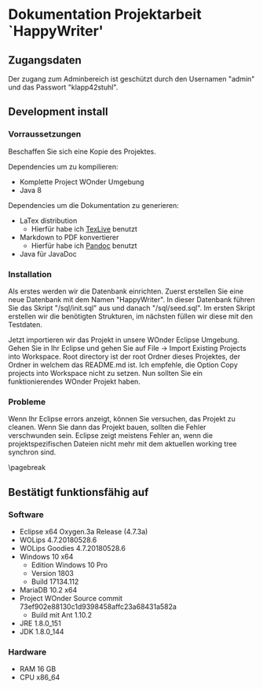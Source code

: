 # Dokumentation Projektarbeit `HappyWriter'

## Zugangsdaten

Der zugang zum Adminbereich ist geschützt durch den Usernamen "admin" und das Passwort "klapp42stuhl".

## Development install

### Vorraussetzungen

Beschaffen Sie sich eine Kopie des Projektes.

Dependencies um zu kompilieren:

* Komplette Project WOnder Umgebung
* Java 8

Dependencies um die Dokumentation zu generieren:

* LaTex distribution
  * Hierfür habe ich [TexLive](https://www.tug.org/texlive/) benutzt
* Markdown to PDF konvertierer
  * Hierfür habe ich [Pandoc](https://pandoc.org/index.html) benutzt
* Java für JavaDoc

### Installation

Als erstes werden wir die Datenbank einrichten. Zuerst erstellen Sie eine neue Datenbank mit dem Namen "HappyWriter". In dieser Datenbank führen Sie das Skript "/sql/init.sql" aus und danach "/sql/seed.sql". Im ersten Skript erstellen wir die benötigten Strukturen, im nächsten füllen wir diese mit den Testdaten.

Jetzt importieren wir das Projekt in unsere WOnder Eclipse Umgebung. Gehen Sie in Ihr Eclipse und gehen Sie auf File -> Import Existing Projects into Workspace. Root directory ist der root Ordner dieses Projektes, der Ordner in welchem das README.md ist. Ich empfehle, die Option Copy projects into Workspace nicht zu setzen. Nun sollten Sie ein funktionierendes WOnder Projekt haben.

### Probleme

Wenn Ihr Eclipse errors anzeigt, können Sie versuchen, das Projekt zu cleanen. Wenn Sie dann das Projekt bauen, sollten die Fehler verschwunden sein. Eclipse zeigt meistens Fehler an, wenn die projektspezifischen Dateien nicht mehr mit dem aktuellen working tree synchron sind.

\pagebreak

## Bestätigt funktionsfähig auf

### Software

* Eclipse x64 Oxygen.3a Release (4.7.3a)
* WOLips 4.7.20180528.6
* WOLips Goodies 4.7.20180528.6
* Windows 10 x64
  * Edition Windows 10 Pro
  * Version 1803
  * Build 17134.112
* MariaDB 10.2 x64
* Project WOnder Source commit 73ef902e88130c1d9398458affc23a68431a582a
  * Build mit Ant 1.10.2
* JRE 1.8.0_151
* JDK 1.8.0_144

### Hardware

* RAM 16 GB
* CPU x86_64
